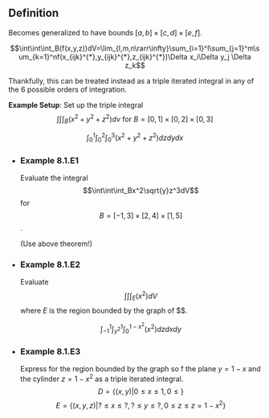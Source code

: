 ## Definition
Becomes generalized to have bounds $[a,b] \times [c,d] \times [e,f]$.

$$\int\int\int_B(f(x,y,z))dV=\lim_{l,m,n\rarr\infty}\sum_{i=1}^l\sum_{j=1}^m\sum_{k=1}^nf(x_{ijk}^{*},y_{ijk}^{*},z_{ijk}^{*})\Delta x_i\Delta y_j \Delta z_k$$

Thankfully, this can be treated instead as a triple iterated integral in any of the 6 possible orders of integration.

**Example Setup**:
Set up the triple integral $$\int\int\int_B(x^2+y^2+z^2)dv\text{ for }B = [0,1]\times[0,2]\times[0,3]$$

$$\int_0^1\int_0^2\int_0^3(x^2+y^2+z^2)dzdydx$$
- ### Example 8.1.E1
  Evaluate the integral $$\int\int\int_Bx^2\sqrt{y}z^3dV$$ for $$B = [-1,3]\times[2,4]\times[1,5]$$.
  
  (Use above theorem!)
- ### Example 8.1.E2
  Evaluate $${\int\int\int}_E(x^2)dV$$ where $E$ is the region bounded by the graph of $$.
  
  $$\int_{-1}^1\int_{y^2}^1\int_0^{1-x^2}(x^2)dzdxdy$$
- ### Example 8.1.E3
  Express for the region bounded by the graph so f the plane $y=1-x$ and the cylinder $z = 1-x^2$ as a triple iterated integral.
  $$D = \{(x,y) | 0 \leq x \leq 1, 0 \leq \}$$
  $$E=\{ (x,y,z) | ? \leq x \leq ?, ? \leq y \leq ?, 0 \leq z \leq z = 1 - x^2 \}$$